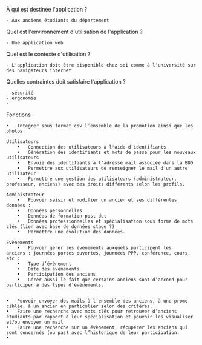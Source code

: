 À qui est destinée l'application ?

	- Aux anciens étudiants du département

Quel est l'environnement d'utilisation de l'application ?

	- Une application web
	
Quel est le contexte d'utilisation ?

	- L'application doit être disponible chez soi comme à l'université sur des navigateurs internet

Quelles contraintes doit satisfaire l'application ?

	- sécurité
	- ergonomie
	- 




Fonctions

	•	Intégrer sous format csv l’ensemble de la promotion ainsi que les photos.
	
	Utilisateurs
		•	Connection des utilisateurs à l'aide d'identifiants
		•	Génération des identifiants et mots de passe pour les nouveaux utilisateurs
		•	Envoie des identifiants à l'adresse mail associée dans la BDD
		•	Permettre aux utilisateurs de renseigner le mail d'un autre utilisateur
		•	Permettre une gestion des utilisateurs (administrateur, professeur, anciens) avec des droits différents selon les profils.
	
	Administrateur
		•	Pouvoir saisir et modifier un ancien et ses différentes données :
		•	Données personnelles
		•	Données de formation post-dut
		•	Données professionnelles et spécialisation sous forme de mots clés (lien avec base de données stage ?)	
		•	Permettre une évolution des données.
	
	Evènements
		•	Pouvoir gérer les évènements auxquels participent les anciens : journées portes ouvertes, journées PPP, conférence, cours, etc :
		•	Type d’évènement
		•	Date des évènements
		•	Participation des anciens
		•	Gérer aussi le fait que certains anciens sont d’accord pour participer à des types d’évènements.
	
	
	•	Pouvoir envoyer des mails à l’ensemble des anciens, à une promo ciblée, à un ancien en particulier selon des critères.
	•	Faire une recherche avec mots clés pour retrouver d’anciens étudiants par rapport à leur spécialisation et pouvoir les visualiser et/ou envoyer un mail 
	•	Faire une recherche sur un évènement, récupérer les anciens qui sont concernés (ou pas) avec l’historique de leur participation.
	•	
